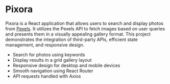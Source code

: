 # Pixora

Pixora is a React application that allows users to search and display photos from [Pexels](https://www.pexels.com). It utilizes the Pexels API to fetch images based on user queries and presents them in a visually appealing gallery format. This project demonstrates the integration of third-party APIs, efficient state management, and responsive design.  
- Search for photos using keywords
- Display results in a grid gallery layout
- Responsive design for desktop and mobile devices
- Smooth navigation using React Router  
- API requests handled with Axios  